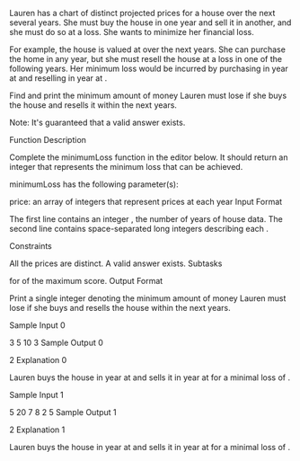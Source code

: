 Lauren has a chart of distinct projected prices for a house over the next several years. She must buy the house in one year and sell it in another, and she must do so at a loss. She wants to minimize her financial loss.

For example, the house is valued at  over the next  years. She can purchase the home in any year, but she must resell the house at a loss in one of the following years. Her minimum loss would be incurred by purchasing in year  at  and reselling in year  at .

Find and print the minimum amount of money Lauren must lose if she buys the house and resells it within the next  years.

Note: It's guaranteed that a valid answer exists.

Function Description

Complete the minimumLoss function in the editor below. It should return an integer that represents the minimum loss that can be achieved.

minimumLoss has the following parameter(s):

price: an array of integers that represent prices at each year
Input Format

The first line contains an integer , the number of years of house data.
The second line contains  space-separated long integers describing each .

Constraints

All the prices are distinct.
A valid answer exists.
Subtasks

 for  of the maximum score.
Output Format

Print a single integer denoting the minimum amount of money Lauren must lose if she buys and resells the house within the next  years.

Sample Input 0

3
5 10 3
Sample Output 0

2
Explanation 0

Lauren buys the house in year  at  and sells it in year  at  for a minimal loss of .

Sample Input 1

5
20 7 8 2 5
Sample Output 1

2
Explanation 1

Lauren buys the house in year  at  and sells it in year  at  for a minimal loss of .
